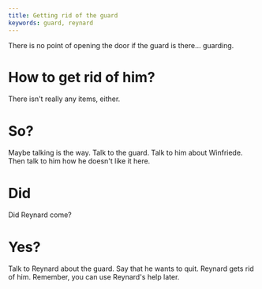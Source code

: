 ```yaml
---
title: Getting rid of the guard
keywords: guard, reynard
---
```


There is no point of opening the door if the guard is there... guarding.

# How to get rid of him?
There isn't really any items, either.

# So?
Maybe talking is the way. Talk to the guard. Talk to him about Winfriede. Then talk to him how he doesn't like it here.

# Did
Did Reynard come?

# Yes?
Talk to Reynard about the guard. Say that he wants to quit. Reynard gets rid of him. Remember, you can use Reynard's help later.
